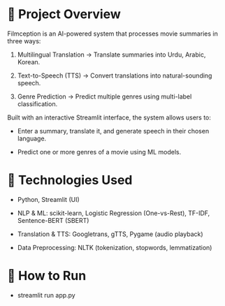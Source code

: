 # 📌 Project Overview

Filmception is an AI-powered system that processes movie summaries in three ways:

1. Multilingual Translation → Translate summaries into Urdu, Arabic, Korean.

2. Text-to-Speech (TTS) → Convert translations into natural-sounding speech.

3. Genre Prediction → Predict multiple genres using multi-label classification.

Built with an interactive Streamlit interface, the system allows users to:

- Enter a summary, translate it, and generate speech in their chosen language.

- Predict one or more genres of a movie using ML models.

# 🔧 Technologies Used

- Python, Streamlit (UI)

- NLP & ML: scikit-learn, Logistic Regression (One-vs-Rest), TF-IDF, Sentence-BERT (SBERT)

- Translation & TTS: Googletrans, gTTS, Pygame (audio playback)

- Data Preprocessing: NLTK (tokenization, stopwords, lemmatization)

# 🚀 How to Run

- streamlit run app.py
